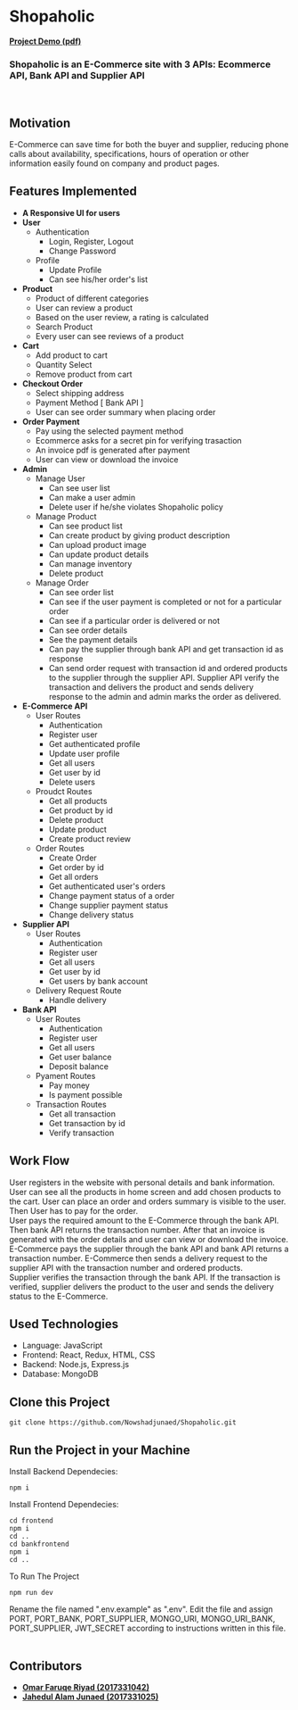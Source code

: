 # Shopaholic

<b>[Project Demo (pdf)](https://docs.google.com/viewer?url=https://raw.githubusercontent.com/Nowshadjunaed/Shopaholic/main/Shopaholic-Demo.pdf)</b>

### <b>Shopaholic is an E-Commerce site with 3 APIs: Ecommerce API, Bank API and Supplier API</b>

<br/>

## Motivation

E-Commerce can save time for both the buyer and supplier, reducing phone calls about availability, specifications, hours of operation or other information easily found on company and product pages.

## Features Implemented

- <b> A Responsive UI for users </b>
- <b> User </b>
  - Authentication
    - Login, Register, Logout
    - Change Password
  - Profile
    - Update Profile
    - Can see his/her order's list
- <b> Product </b>
  - Product of different categories
  - User can review a product
  - Based on the user review, a rating is calculated
  - Search Product
  - Every user can see reviews of a product
- <b> Cart </b>
  - Add product to cart
  - Quantity Select
  - Remove product from cart
- <b> Checkout Order </b>
  - Select shipping address
  - Payment Method [ Bank API ]
  - User can see order summary when placing order
- <b> Order Payment </b>
  - Pay using the selected payment method
  - Ecommerce asks for a secret pin for verifying trasaction
  - An invoice pdf is generated after payment
  - User can view or download the invoice
- <b> Admin </b>
  - Manage User
    - Can see user list
    - Can make a user admin
    - Delete user if he/she violates Shopaholic policy
  - Manage Product
    - Can see product list
    - Can create product by giving product description
    - Can upload product image
    - Can update product details
    - Can manage inventory
    - Delete product
  - Manage Order
    - Can see order list
    - Can see if the user payment is completed or not for a particular order
    - Can see if a particular order is delivered or not
    - Can see order details
    - See the payment details
    - Can pay the supplier through bank API and get transaction id as response
    - Can send order request with transaction id and ordered products to the supplier through the supplier API. Supplier API verify the transaction and delivers the product and sends delivery response to the admin and admin marks the order as delivered.
- <b> E-Commerce API </b>
  - User Routes
    - Authentication
    - Register user
    - Get authenticated profile
    - Update user profile
    - Get all users
    - Get user by id
    - Delete users
  - Proudct Routes
    - Get all products
    - Get product by id
    - Delete product
    - Update product
    - Create product review
  - Order Routes
    - Create Order
    - Get order by id
    - Get all orders
    - Get authenticated user's orders
    - Change payment status of a order
    - Change supplier payment status
    - Change delivery status
- <b>Supplier API</b>
  - User Routes
    - Authentication
    - Register user
    - Get all users
    - Get user by id
    - Get users by bank account
  - Delivery Request Route
    - Handle delivery
- <b>Bank API</b>
  - User Routes
    - Authentication
    - Register user
    - Get all users
    - Get user balance
    - Deposit balance
  - Pyament Routes
    - Pay money
    - Is payment possible
  - Transaction Routes
    - Get all transaction
    - Get transaction by id
    - Verify transaction

## Work Flow

User registers in the website with personal details and bank information. User can see all the products in home screen and add chosen products to the cart. User can place an order and orders summary is visible to the user. Then User has to pay for the order.<br>
User pays the required amount to the E-Commerce through the bank API. Then bank API returns the transaction number. After that an invoice is generated with the order details and user can view or download the invoice.<br>
E-Commerce pays the supplier through the bank API and bank API returns a transaction number. E-Commerce then sends a delivery request to the supplier API with the transaction number and ordered products.
<br>
Supplier verifies the transaction through the bank API. If the transaction is verified, supplier delivers the product to the user and sends the delivery status to the E-Commerce.

## Used Technologies

- Language: JavaScript
- Frontend: React, Redux, HTML, CSS
- Backend: Node.js, Express.js
- Database: MongoDB

## Clone this Project

```
git clone https://github.com/Nowshadjunaed/Shopaholic.git
```

## Run the Project in your Machine

Install Backend Dependecies:

```
npm i
```

Install Frontend Dependecies:

```
cd frontend
npm i
cd ..
cd bankfrontend
npm i
cd ..
```

To Run The Project

```
npm run dev
```

Rename the file named ".env.example" as ".env". Edit the file and assign PORT, PORT_BANK, PORT_SUPPLIER, MONGO_URI, MONGO_URI_BANK, PORT_SUPPLIER, JWT_SECRET according to instructions written in this file.  
<br>

## Contributors

- <b>[Omar Faruqe Riyad (2017331042)](https://github.com/riyadomf)</b>
- <b>[Jahedul Alam Junaed (2017331025)](https://github.com/Nowshadjunaed)</b>
